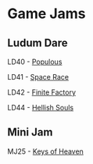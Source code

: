 # Game Jams

## Ludum Dare

LD40 - [Populous](https://ldjam.com/events/ludum-dare/40/populous)

LD41 - [Space Race](https://ldjam.com/events/ludum-dare/41/space-race)

LD42 - [Finite Factory](https://ldjam.com/events/ludum-dare/42/finite-factory)

LD44 - [Hellish Souls](https://ldjam.com/events/ludum-dare/44/hellish-souls)

## Mini Jam

MJ25 - [Keys of Heaven](https://itch.io/jam/mini-jam-25-spirits/rate/402346)

